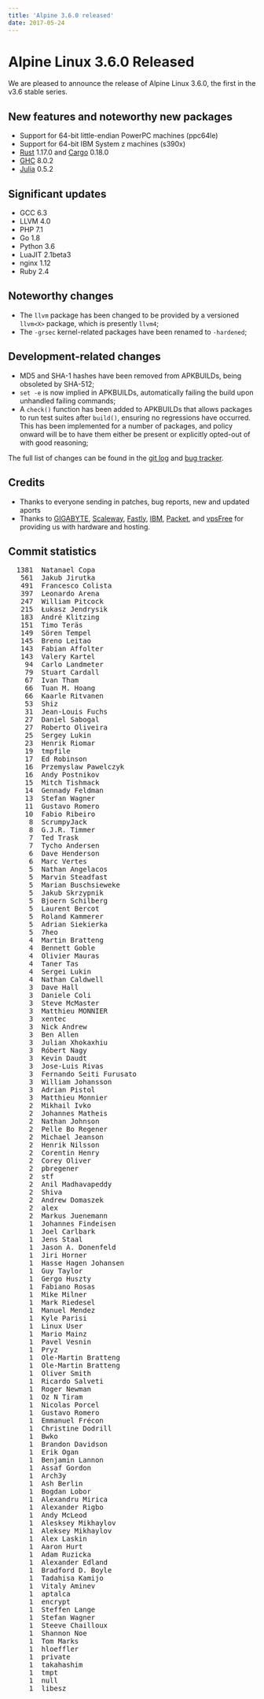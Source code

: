```yaml
---
title: 'Alpine 3.6.0 released'
date: 2017-05-24
---
```


Alpine Linux 3.6.0 Released
===========================

We are pleased to announce the release of Alpine Linux 3.6.0, the first in
the v3.6 stable series.

New features and noteworthy new packages
----------------------------------------
* Support for 64-bit little-endian PowerPC machines (ppc64le)
* Support for 64-bit IBM System z machines (s390x)
* [Rust][1] 1.17.0 and [Cargo][2] 0.18.0
* [GHC][3] 8.0.2
* [Julia][4] 0.5.2


[1]: https://www.rust-lang.org/
[2]: https://crates.io/
[3]: https://www.haskell.org/ghc/
[4]: https://julialang.org/

Significant updates
-------------------
* GCC 6.3
* LLVM 4.0
* PHP 7.1
* Go 1.8
* Python 3.6
* LuaJIT 2.1beta3
* nginx 1.12
* Ruby 2.4

Noteworthy changes
------------------
* The `llvm` package has been changed to be provided by a versioned `llvm<X>` package, which is presently `llvm4`;
* The `-grsec` kernel-related packages have been renamed to `-hardened`;

Development-related changes
---------------------------
* MD5 and SHA-1 hashes have been removed from APKBUILDs, being obsoleted by SHA-512;
* `set -e` is now implied in APKBUILDs, automatically failing the build upon unhandled failing commands;
* A `check()` function has been added to APKBUILDs that allows packages to run test suites after `build()`, ensuring no regressions have occurred.
  This has been implemented for a number of packages, and policy onward will be to have them either be present or explicitly opted-out of with good reasoning;

The full list of changes can be found in the [git log][1] and [bug tracker][2].


[1]: http://git.alpinelinux.org/cgit/aports/log/?h=v3.6.0
[2]: https://bugs.alpinelinux.org/versions/115

Credits
-------
- Thanks to everyone sending in patches, bug reports, new and updated aports
- Thanks to [GIGABYTE][1], [Scaleway][2], [Fastly][3], [IBM][4], [Packet][5],
  and [vpsFree][6] for providing us with hardware and hosting.


[1]: http://b2b.gigabyte.com/
[2]: https://scaleway.com/
[3]: https://www.fastly.com/
[4]: https://ibm.com/
[5]: https://packet.net/
[6]: https://vpsfree.org


Commit statistics
-----------------
<pre>
  1381	Natanael Copa
   561	Jakub Jirutka
   491	Francesco Colista
   397	Leonardo Arena
   247	William Pitcock
   215	Łukasz Jendrysik
   183	André Klitzing
   151	Timo Teräs
   149	Sören Tempel
   145	Breno Leitao
   143	Fabian Affolter
   143	Valery Kartel
    94	Carlo Landmeter
    79	Stuart Cardall
    67	Ivan Tham
    66	Tuan M. Hoang
    66	Kaarle Ritvanen
    53	Shiz
    31	Jean-Louis Fuchs
    27	Daniel Sabogal
    27	Roberto Oliveira
    25	Sergey Lukin
    23	Henrik Riomar
    19	tmpfile
    17	Ed Robinson
    16	Przemyslaw Pawelczyk
    16	Andy Postnikov
    15	Mitch Tishmack
    14	Gennady Feldman
    13	Stefan Wagner
    11	Gustavo Romero
    10	Fabio Ribeiro
     8	ScrumpyJack
     8	G.J.R. Timmer
     7	Ted Trask
     7	Tycho Andersen
     6	Dave Henderson
     6	Marc Vertes
     5	Nathan Angelacos
     5	Marvin Steadfast
     5	Marian Buschsieweke
     5	Jakub Skrzypnik
     5	Bjoern Schilberg
     5	Laurent Bercot
     5	Roland Kammerer
     5	Adrian Siekierka
     5	7heo
     4	Martin Bratteng
     4	Bennett Goble
     4	Olivier Mauras
     4	Taner Tas
     4	Sergei Lukin
     4	Nathan Caldwell
     3	Dave Hall
     3	Daniele Coli
     3	Steve McMaster
     3	Matthieu MONNIER
     3	xentec
     3	Nick Andrew
     3	Ben Allen
     3	Julian Xhokaxhiu
     3	Róbert Nagy
     3	Kevin Daudt
     3	Jose-Luis Rivas
     3	Fernando Seiti Furusato
     3	William Johansson
     3	Adrian Pistol
     3	Matthieu Monnier
     2	Mikhail Ivko
     2	Johannes Matheis
     2	Nathan Johnson
     2	Pelle Bo Regener
     2	Michael Jeanson
     2	Henrik Nilsson
     2	Corentin Henry
     2	Corey Oliver
     2	pbregener
     2	stf
     2	Anil Madhavapeddy
     2	Shiva
     2	Andrew Domaszek
     2	alex
     2	Markus Juenemann
     1	Johannes Findeisen
     1	Joel Carlbark
     1	Jens Staal
     1	Jason A. Donenfeld
     1	Jiri Horner
     1	Hasse Hagen Johansen
     1	Guy Taylor
     1	Gergo Huszty
     1	Fabiano Rosas
     1	Mike Milner
     1	Mark Riedesel
     1	Manuel Mendez
     1	Kyle Parisi
     1	Linux User
     1	Mario Mainz
     1	Pavel Vesnin
     1	Pryz
     1	Ole-Martin Bratteng
     1	Ole-Martin Bratteng
     1	Oliver Smith
     1	Ricardo Salveti
     1	Roger Newman
     1	Oz N Tiram
     1	Nicolas Porcel
     1	Gustavo Romero
     1	Emmanuel Frécon
     1	Christine Dodrill
     1	Bwko
     1	Brandon Davidson
     1	Erik Ogan
     1	Benjamin Lannon
     1	Assaf Gordon
     1	Arch3y
     1	Ash Berlin
     1	Bogdan Lobor
     1	Alexandru Mirica
     1	Alexander Rigbo
     1	Andy McLeod
     1	Alesksey Mikhaylov
     1	Aleksey Mikhaylov
     1	Alex Laskin
     1	Aaron Hurt
     1	Adam Ruzicka
     1	Alexander Edland
     1	Bradford D. Boyle
     1	Tadahisa Kamijo
     1	Vitaly Aminev
     1	aptalca
     1	encrypt
     1	Steffen Lange
     1	Stefan Wagner
     1	Steeve Chailloux
     1	Shannon Noe
     1	Tom Marks
     1	hloeffler
     1	private
     1	takahashim
     1	tmpt
     1	null
     1	libesz
</pre>
